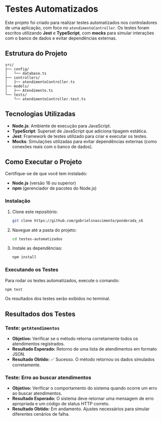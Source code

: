 # Testes Automatizados
Este projeto foi criado para realizar testes automatizados nos controladores de uma aplicação, com foco no `atendimentoController`. Os testes foram escritos utilizando **Jest** e **TypeScript**, com **mocks** para simular interações com o banco de dados e evitar dependências externas.

## Estrutura do Projeto
```
src/
├── config/
│   └── database.ts
├── controllers/
│   ├── atendimentoController.ts
├── models/
│   ├── Atendimento.ts
└── tests/
    └── atendimentoController.test.ts
```

## Tecnologias Utilizadas
- **Node.js**: Ambiente de execução para JavaScript.
- **TypeScript**: Superset de JavaScript que adiciona tipagem estática.
- **Jest**: Framework de testes utilizado para criar e executar os testes.
- **Mocks**: Simulações utilizadas para evitar dependências externas (como conexões reais com o banco de dados).

## Como Executar o Projeto
Certifique-se de que você tem instalado:
- **Node.js** (versão 16 ou superior)
- **npm** (gerenciador de pacotes do Node.js)

### Instalação
1. Clone este repositório:
   ```sh
   git clone https://github.com/gabrielsnascimento/ponderada_s6
   ```
2. Navegue até a pasta do projeto:
   ```sh
   cd testes-automatizados
   ```
3. Instale as dependências:
   ```sh
   npm install
   ```

### Executando os Testes
Para rodar os testes automatizados, execute o comando:
```sh
npm test
```
Os resultados dos testes serão exibidos no terminal.

## Resultados dos Testes

### Teste: `getAtendimentos`
- **Objetivo:** Verificar se o método retorna corretamente todos os atendimentos registrados.
- **Resultado Esperado:** Retorno de uma lista de atendimentos em formato JSON.
- **Resultado Obtido:** ✅ Sucesso. O método retornou os dados simulados corretamente.

### Teste: Erro ao buscar atendimentos
- **Objetivo:** Verificar o comportamento do sistema quando ocorre um erro ao buscar atendimentos.
- **Resultado Esperado:** O sistema deve retornar uma mensagem de erro apropriada e um código de status HTTP correto.
- **Resultado Obtido:**  Em andamento. Ajustes necessários para simular diferentes cenários de falha.
